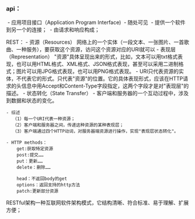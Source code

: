 ### api：

​    - 应用项目接口（Application Program Interface)
​    - 随处可见
​    - 提供一个软件到另一个的连接；
​    - 由请求和响应构成；

REST：
    - 资源（Resources）
        网络上的一个实体（一段文本、一张图片、一首歌曲、一种服务），要获取这个资源，访问这个资源对应的URI就可以
    - 表现层（Representation）
        "资源"具体呈现出来的形式，比如，文本可以用txt格式表现，也可以用HTML格式、XML格式、JSON格式表现，甚至可以采用二进制格式；图片可以用JPG格式表现，也可以用PNG格式表现。
        - URI只代表资源的实体，不代表它的形式。只代表"资源"的位置。它的具体表现形式，应该在HTTP请求的头信息中用Accept和Content-Type字段指定，这两个字段才是对"表现层"的描述。
    - 状态转化（State Transfer）
        - 客户端和服务器的一个互动过程中，涉及到数据和状态的变化。

    - 综述
    　　（1）每一个URI代表一种资源；
    　　（2）客户端和服务器之间，传递这种资源的某种表现层；
    　　（3）客户端通过四个HTTP动词，对服务器端资源进行操作，实现"表现层状态转化"。
    
    - HTTP methods：
        get:获取特定资源
        post:提交……
        put：更新……
        delete：删除……
    
        head：不返回body的get
        options：返回支持的http方法
        patch:更新部分资源

RESTful架构一种互联网软件架构模式，它结构清晰、符合标准、易于理解、扩展方便；


